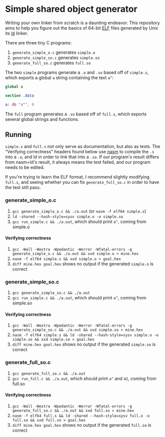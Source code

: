 # Simple shared object generator

Writing your own linker from scratch is a daunting endeavor. This repository aims to help you figure out the basics of 64-bit [ELF](https://en.wikipedia.org/wiki/Executable_and_Linkable_Format) files generated by Unix its [ld](https://en.wikipedia.org/wiki/Linker_(computing)#Common_implementations) linker.

There are three tiny C programs:

1. `generate_simple_o.c` generates `simple.o`
2. `generate_simple_so.c` generates `simple.so`
3. `generate_full_so.c` generates `full.so`

The two `simple` programs generate a `.o` and `.so` based off of `simple.s`, which exports a global `a` string containing the text `a^`:

```nasm
global a

section .data

a: db "a^", 0
```

The `full` program generates a `.so` based off of `full.s`, which exports several global strings and functions.

## Running

`simple.s` and `full.s` not only serve as documentation, but also as tests. The "Verifying correctness" headers found below use [nasm](https://en.wikipedia.org/wiki/Netwide_Assembler) to compile the `.s` into a `.o`, and ld in order to link that into a `.so`. If our program's result differs from nasm+ld's result, it always means the test failed, and our program needs to be edited.

If you're trying to learn the ELF format, I recommend slightly modifying `full.s`, and seeing whether you can fix `generate_full_so.c` in order to have the test still pass.

### generate_simple_o.c

1. `gcc generate_simple_o.c && ./a.out` (or `nasm -f elf64 simple.s`)
2. `ld -shared --hash-style=sysv simple.o -o simple.so`
3. `gcc run_simple.c && ./a.out`, which should print `a^`, coming from simple.o

#### Verifying correctness

1. `gcc -Wall -Wextra -Wpedantic -Werror -Wfatal-errors -g generate_simple_o.c && ./a.out && xxd simple.o > mine.hex`
2. `nasm -f elf64 simple.s && xxd simple.o > goal.hex`
3. `diff mine.hex goal.hex` shows no output if the generated `simple.o` is correct

### generate_simple_so.c

1. `gcc generate_simple_so.c && ./a.out`
2. `gcc run_simple.c && ./a.out`, which should print `a^`, coming from simple.so

#### Verifying correctness

1. `gcc -Wall -Wextra -Wpedantic -Werror -Wfatal-errors -g generate_simple_so.c && ./a.out && xxd simple.so > mine.hex`
2. `nasm -f elf64 simple.s && ld -shared --hash-style=sysv simple.o -o simple.so && xxd simple.so > goal.hex`
3. `diff mine.hex goal.hex` shows no output if the generated `simple.so` is correct

### generate_full_so.c

1. `gcc generate_full_so.c && ./a.out`
2. `gcc run_full.c && ./a.out`, which should print `a^` and `42`, coming from full.so

#### Verifying correctness

1. `gcc -Wall -Wextra -Wpedantic -Werror -Wfatal-errors -g generate_full_so.c && ./a.out && xxd full.so > mine.hex`
2. `nasm -f elf64 full.s && ld -shared --hash-style=sysv full.o -o full.so && xxd full.so > goal.hex`
3. `diff mine.hex goal.hex` shows no output if the generated `full.so` is correct
